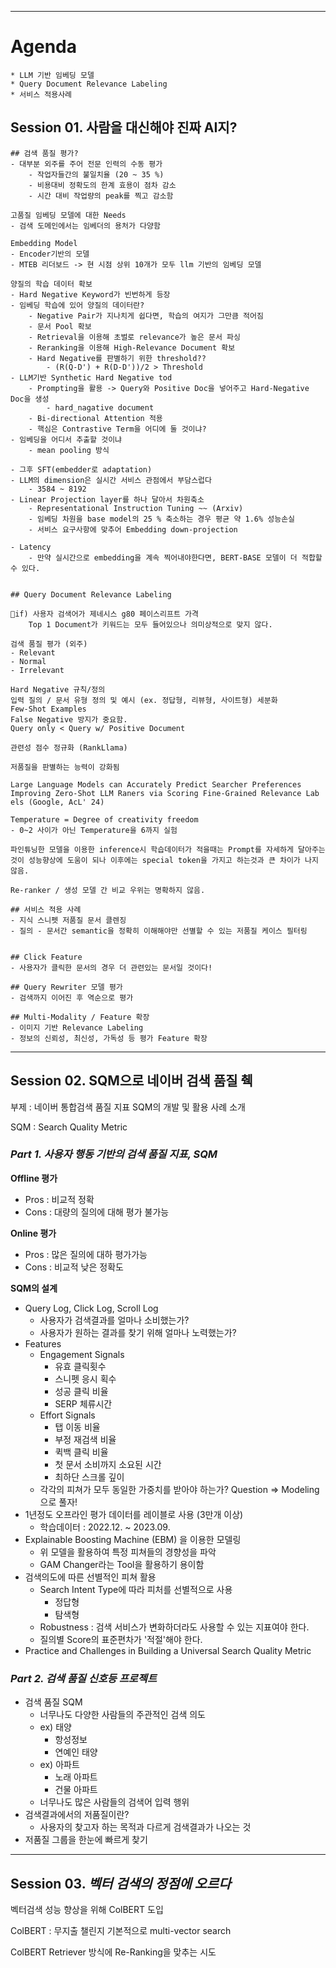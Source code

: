 
--- 

#  Agenda 
	* LLM 기반 임베딩 모델
	* Query Document Relevance Labeling
	* 서비스 적용사례


## Session 01. 사람을 대신해야 진짜 AI지?
	## 검색 품질 평가?
	- 대부분 외주를 주어 전문 인력의 수동 평가
		- 작업자들간의 불일치율 (20 ~ 35 %)
		- 비용대비 정확도의 한계 효용이 점차 감소
		- 시간 대비 작업량의 peak를 찍고 감소함
	
	고품질 임베딩 모델에 대한 Needs
	- 검색 도메인에서는 임베더의 용처가 다양함
	
	Embedding Model
	- Encoder기반의 모델
	- MTEB 리더보드 -> 현 시점 상위 10개가 모두 llm 기반의 임베딩 모델
	
	양질의 학습 데이터 확보
	- Hard Negative Keyword가 빈번하게 등장
	- 임베딩 학습에 있어 양질의 데이터란?
		- Negative Pair가 지나치게 쉽다면, 학습의 여지가 그만큼 적어짐
		- 문서 Pool 확보
		- Retrieval을 이용해 초벌로 relevance가 높은 문서 파싱
		- Reranking을 이용해 High-Relevance Document 확보
		- Hard Negative를 판별하기 위한 threshold??
			- (R(Q-D') + R(D-D'))/2 > Threshold
	- LLM기반 Synthetic Hard Negative tod
		- Prompting을 활용 -> Query와 Positive Doc을 넣어주고 Hard-Negative Doc을 생성
			- hard_nagative document
		- Bi-directional Attention 적용
		- 핵심은 Contrastive Term을 어디에 둘 것이냐?
	- 임베딩을 어디서 추출할 것이냐
		- mean pooling 방식
	
	- 그후 SFT(embedder로 adaptation)
	- LLM의 dimension은 실시간 서비스 관점에서 부담스럽다
		- 3584 ~ 8192
	- Linear Projection layer를 하나 달아서 차원축소
		- Representational Instruction Tuning ~~ (Arxiv)
		- 임베딩 차원을 base model의 25 % 축소하는 경우 평균 약 1.6% 성능손실
		- 서비스 요구사항에 맞추어 Embedding down-projection
	
	- Latency
		- 만약 실시간으로 embedding을 계속 찍어내야한다면, BERT-BASE 모델이 더 적합할 수 있다.
	
	
	## Query Document Relevance Labeling
	
	if) 사용자 검색어가 제네시스 g80 페이스리프트 가격
		Top 1 Document가 키워드는 모두 들어있으나 의미상적으로 맞지 않다.
	
	검색 품질 평가 (외주)
	- Relevant
	- Normal
	- Irrelevant
	
	Hard Negative 규칙/정의
	입력 질의 / 문서 유형 정의 및 예시 (ex. 정답형, 리뷰형, 사이트형) 세분화
	Few-Shot Examples
	False Negative 방지가 중요함.
	Query only < Query w/ Positive Document
	
	관련성 점수 정규화 (RankLlama)
	
	저품질을 판별하는 능력이 강화됨
	
	Large Language Models can Accurately Predict Searcher Preferences
	Improving Zero-Shot LLM Raners via Scoring Fine-Grained Relevance Lab els (Google, AcL' 24)
	
	Temperature = Degree of creativity freedom
	- 0~2 사이가 아닌 Temperature을 6까지 실험
	
	파인튜닝한 모델을 이용한 inference시 학습데이터가 적을때는 Prompt를 자세하게 달아주는것이 성능향상에 도움이 되나 이후에는 special token을 가지고 하는것과 큰 차이가 나지 않음.
	
	Re-ranker / 생성 모델 간 비교 우위는 명확하지 않음.
	
	## 서비스 적용 사례
	- 지식 스니펫 저품질 문서 클렌징
	- 질의 - 문서간 semantic을 정확히 이해해야만 선별할 수 있는 저품질 케이스 필터링
	
	
	## Click Feature
	- 사용자가 클릭한 문서의 경우 더 관련있는 문서일 것이다!
	
	## Query Rewriter 모델 평가
	- 검색까지 이어진 후 역순으로 평가
	
	## Multi-Modality / Feature 확장
	- 이미지 기반 Relevance Labeling
	- 정보의 신뢰성, 최신성, 가독성 등 평가 Feature 확장

---  
## Session 02. SQM으로 네이버 검색 품질 췍
부제 : 네이버 통합검색 품질 지표 SQM의 개발 및 활용 사례 소개


SQM : Search Quality Metric

### *Part 1. 사용자 행동 기반의 검색 품질 지표, SQM*

**Offline 평가**
- Pros : 비교적 정확
- Cons : 대량의 질의에 대해 평가 불가능

**Online 평가**
- Pros : 많은 질의에 대하 평가가능
- Cons : 비교적 낮은 정확도

**SQM의 설계**
- Query Log, Click Log, Scroll Log
	- 사용자가 검색결과를 얼마나 소비했는가?
	- 사용자가 원하는 결과를 찾기 위해 얼마나 노력했는가?
- Features
	- Engagement Signals
		- 유효 클릭횟수
		- 스니펫 응시 획수
		- 성공 클릭 비율
		- SERP 체류시간
	- Effort Signals
		- 탭 이동 비율
		- 부정 재검색 비율
		- 퀵백 클릭 비율
		- 첫 문서 소비까지 소요된 시간
		- 최하단 스크롤 깊이
	- 각각의 피쳐가 모두 동일한 가중치를 받아야 하는가? Question => Modeling으로 풀자!
- 1년정도 오프라인 평가 데이터를 레이블로 사용 (3만개 이상)
	- 학습데이터 : 2022.12. ~ 2023.09.
- Explainable  Boosting Machine (EBM) 을 이용한 모델링
	- 위 모델을 활용하여 특정 피쳐들의 경향성을 파악
	- GAM Changer라는 Tool을 활용하기 용이함
- 검색의도에 따른 선별적인 피쳐 활용
	- Search Intent Type에 따라 피처를 선별적으로 사용
		- 정답형
		- 탐색형
	- Robustness : 검색 서비스가 변화하더라도 사용할 수 있는 지표여야 한다.
	- 질의별 Score의 표준편차가 '적절'해야 한다.
- Practice and Challenges in Building a Universal Search Quality Metric

### *Part 2. 검색 품질 신호등 프로젝트*
- 검색 품질 SQM
	- 너무나도 다양한 사람들의 주관적인 검색 의도
	- ex) 태양
		- 항성정보
		- 연예인 태양
	- ex) 아파트
		- 노래 아파트
		- 건물 아파트
	- 너무나도 많은 사람들의 검색어 입력 행위
- 검색결과에서의 저품질이란?
	- 사용자의 찾고자 하는 목적과 다르게 검색결과가 나오는 것
- 저품질 그룹을 한눈에 빠르게 찾기


---
## Session 03. *벡터 검색의 정점에 오르다*
벡터검색 성능 향상을 위해 ColBERT 도입

ColBERT : 무지출 챌린지
기본적으로 multi-vector search

ColBERT Retriever 방식에 Re-Ranking을 맞추는 시도

